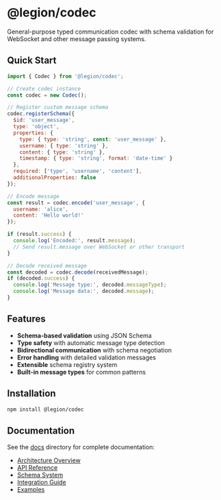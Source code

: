 # @legion/codec

General-purpose typed communication codec with schema validation for WebSocket and other message passing systems.

## Quick Start

```javascript
import { Codec } from '@legion/codec';

// Create codec instance
const codec = new Codec();

// Register custom message schema
codec.registerSchema({
  $id: 'user_message',
  type: 'object',
  properties: {
    type: { type: 'string', const: 'user_message' },
    username: { type: 'string' },
    content: { type: 'string' },
    timestamp: { type: 'string', format: 'date-time' }
  },
  required: ['type', 'username', 'content'],
  additionalProperties: false
});

// Encode message
const result = codec.encode('user_message', {
  username: 'alice',
  content: 'Hello world!'
});

if (result.success) {
  console.log('Encoded:', result.message);
  // Send result.message over WebSocket or other transport
}

// Decode received message
const decoded = codec.decode(receivedMessage);
if (decoded.success) {
  console.log('Message type:', decoded.messageType);
  console.log('Message data:', decoded.message);
}
```

## Features

- **Schema-based validation** using JSON Schema
- **Type safety** with automatic message type detection
- **Bidirectional communication** with schema negotiation
- **Error handling** with detailed validation messages
- **Extensible** schema registry system
- **Built-in message types** for common patterns

## Installation

```bash
npm install @legion/codec
```

## Documentation

See the [docs](./docs/) directory for complete documentation:

- [Architecture Overview](./docs/architecture.md)
- [API Reference](./docs/api.md) 
- [Schema System](./docs/schemas.md)
- [Integration Guide](./docs/integration.md)
- [Examples](./docs/examples.md)